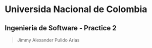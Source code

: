 # Universida Nacional de Colombia 

## Ingenieria de Software - Practice 2 

> Jimmy Alexander Pulido Arias 
